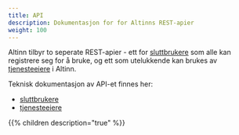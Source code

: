 ```yaml
---
title: API
description: Dokumentasjon for for Altinns REST-apier
weight: 100
---
```


Altinn tilbyr to seperate REST-apier - ett for [sluttbrukere](sluttbruker) som alle kan registrere seg for å bruke,
og ett som utelukkende kan brukes av [tjenesteeiere](tjenesteeier) i Altinn.

Teknisk dokumentasjon av API-et finnes her: 
 - [sluttbrukere](https://www.altinn.no/api/help)
 - [tjenesteeiere](https://www.altinn.no/api/serviceowner/help)

{{% children description="true" %}}
